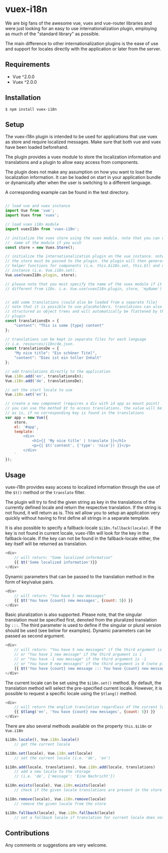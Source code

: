# vuex-i18n
We are big fans of the awesome vue, vuex and vue-router libraries and were just
looking for an easy to use internationalization plugin, employing as much of
the "standard library" as possible.

The main difference to other internationalization plugins is the ease of use
and support for locales directly with the application or later from the server.

## Requirements
- Vue ^2.0.0
- Vuex ^2.0.0

## Installation
```
$ npm install vuex-i18n
```

## Setup
The vuex-i18n plugin is intended to be used for applications that use vuex as
store and require localized messages. Make sure that both vue and vuex have
been loaded beforehand.

The plugin provides a vuex module to store the localization information and
translations and a plugin to allow easy access from components.

The plugin does not make any assumption on how you want to load the localization
information. It can be loaded on start in your application bundle or dynamically
after when the user is switching to a different language.

A corresponding example can be found in the test directory.

```javascript

// load vue and vuex instance
import Vue from 'vue';
import Vuex from 'vuex';

// load vuex i18n module
import vuexI18n from 'vuex-i18n';

// initialize the vuex store using the vuex module. note that you can change the
//  name of the module if you wish
const store = new Vuex.Store();

// initialize the internationalization plugin on the vue instance. note that
// the store must be passed to the plugin. the plugin will then generate some
// helper functions for components (i.e. this.$i18n.set, this.$t) and on the vue
// instance (i.e. Vue.i18n.set).
Vue.use(vuexI18n.plugin, store);

// please note that you must specify the name of the vuex module if it is
// different from i18n. i.e. Vue.use(vuexI18n.plugin, store, 'myName')


// add some translations (could also be loaded from a separate file)
// note that it is possible to use placeholders. translations can also be
// structured as object trees and will automatically be flattened by the the
// plugin
const translationsEn = {
	"content": "This is some {type} content"
};

// translations can be kept in separate files for each language
// i.e. resources/i18n/de.json.
const translationsDe = {
	"My nice title": "Ein schöner Titel",
	"content": "Dies ist ein toller Inhalt"
};

// add translations directly to the application
Vue.i18n.add('en', translationsEn);
Vue.i18n.add('de', translationsDe);

// set the start locale to use
Vue.i18n.set('en');

// create a new component (requires a div with id app as mount point)
// you can use the method $t to access translations. the value will be returned
// as is, if no corresponding key is found in the translations
var app = new Vue({
	store,
	el: '#app',
	template: `
		<div>
			<h1>{{ 'My nice title' | translate }}</h1>
			<p>{{ $t('content', {'type': 'nice'}) }}</p>
		</div>
	`
});

```

## Usage
vuex-i18n provides easy access to localized information through the use of
the `$t()` method or the `translate` filter.

The plugin will try to find the given string as key in the translations of the
currently defined locale and return the respective translation. If the string
is not found, it will return as is. This wil allow you to setup an application 
very quickly without having to first define all strings in a separate template.

It is also possible to specify a fallback-locale `$i18n.fallback(locale)`. If 
the key is not found in current locale, vuex-i18n will look for the key in the 
fallback-locale. If the key can not be found in the fallback-locale either, 
the key itself will be returned as translation.

```javascript
<div>
	// will return: "Some localized information"
	{{ $t('Some localized information')}}
</div>

```

Dynamic parameters that can be passed to the translation method in the form of 
key/value pairs.

```javascript
<div>
	// will return: "You have 5 new messages"
	{{ $t('You have {count} new messages', {count: 5}) }}
</div>
```

Basic pluralization is also supported. Please note, that the singular translation 
must be specified first, denoted from the pluralized translation by `:::`.
The third parameter is used to define if the singular or plural version should be 
used (see below for examples). Dynamic parameters can be passed as second argument.

```javascript
<div>
	// will return: "You have 5 new messages" if the third argument is 5"
	// or "You have 1 new message" if the third argument is 1
	// or "You have -1 new message" if the third argument is -1
	// or "You have 0 new messages" if the third argument is 0 (note pluralized version)
	{{ $t('You have {count} new message ::: You have {count} new messages', {count: 5}, 5) }}
</div>
```

The current locale can be set using the `$i18n.set()` method. By default, the 
translation method will select the pre-specified current locale. However, it is
possible to request a specific locale using the `$tlang()` method.

```javascript
<div>
	// will return the english translation regardless of the current locale
	{{ $tlang('en', 'You have {count} new messages', {count: 5}) }}
</div>
```

There are also several methods available on the property `this.$i18n` or `Vue.i18n`

```javascript
$i18n.locale(), Vue.i18n.locale()		
	// get the current locale

$i18n.set(locale), Vue.i18n.set(locale)
	// set the current locale (i.e. 'de', 'en')

$i18n.add(locale, translations), Vue.i18n.add(locale, translations)
	// add a new locale to the storage
	// (i.e. 'de', {'message': 'Eine Nachricht'})

$i18n.exists(locale), Vue.i18n.exists(locale)
	// check if the given locale translations are present in the store

$i18n.remove(locale), Vue.i18n.remove(locale)
	// remove the given locale from the store

$i18n.fallback(locale), Vue.i18n.fallback(locale)
	// set a fallback locale if translation for current locale does not exist
```

## Contributions
Any comments or suggestions are very welcome.
